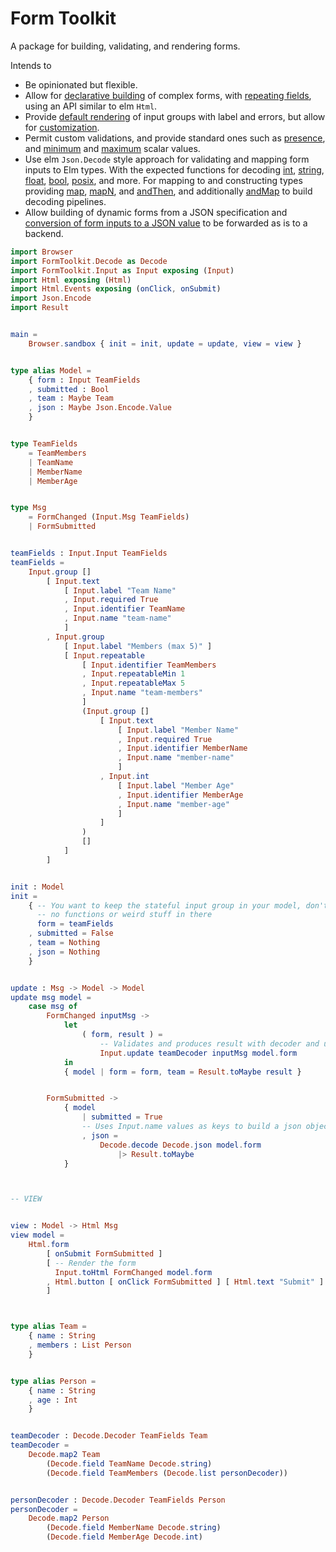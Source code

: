 # Form Toolkit

A package for building, validating, and rendering forms.

Intends to

- Be opinionated but flexible.
- Allow for [declarative building](FormToolkit.Input) of complex forms, with
  [repeating fields](FormToolkit.Input#repeatable), using an API similar to elm
  `Html`.
- Provide [default rendering](FormToolkit.Input#toHtml) of input groups with
  label and errors, but allow for [customization](FormToolkit.View).
- Permit custom validations, and provide standard ones such as
  [presence](FormToolkit.Input#required), and [minimum](FormToolkit.Input#min)
  and [maximum](FormToolkit.Input#max) scalar values.
- Use elm `Json.Decode` style approach for validating and mapping form inputs to
  Elm types. With the expected functions for decoding
  [int](FormToolkit.Decode#int), [string](FormToolkit.Decode#string),
  [float](FormToolkit.Decode#float), [bool](FormToolkit.Decode#bool),
  [posix](FormToolkit.Decode#posix), and more. For mapping to and constructing
  types providing [map](FormToolkit.Decode#map),
  [mapN](FormToolkit.Decode#map2), and [andThen](FormToolkit.Decode#andThen),
  and additionally [andMap](FormToolkit.Decode#andMap) to build decoding
  pipelines.
- Allow building of dynamic forms from a JSON specification and
  [conversion of form inputs to a JSON value](FormToolkit.Decode#json) to be
  forwarded as is to a backend.

```elm
import Browser
import FormToolkit.Decode as Decode
import FormToolkit.Input as Input exposing (Input)
import Html exposing (Html)
import Html.Events exposing (onClick, onSubmit)
import Json.Encode
import Result


main =
    Browser.sandbox { init = init, update = update, view = view }


type alias Model =
    { form : Input TeamFields
    , submitted : Bool
    , team : Maybe Team
    , json : Maybe Json.Encode.Value
    }


type TeamFields
    = TeamMembers
    | TeamName
    | MemberName
    | MemberAge


type Msg
    = FormChanged (Input.Msg TeamFields)
    | FormSubmitted


teamFields : Input.Input TeamFields
teamFields =
    Input.group []
        [ Input.text
            [ Input.label "Team Name"
            , Input.required True
            , Input.identifier TeamName
            , Input.name "team-name"
            ]
        , Input.group
            [ Input.label "Members (max 5)" ]
            [ Input.repeatable
                [ Input.identifier TeamMembers
                , Input.repeatableMin 1
                , Input.repeatableMax 5
                , Input.name "team-members"
                ]
                (Input.group []
                    [ Input.text
                        [ Input.label "Member Name"
                        , Input.required True
                        , Input.identifier MemberName
                        , Input.name "member-name"
                        ]
                    , Input.int
                        [ Input.label "Member Age"
                        , Input.identifier MemberAge
                        , Input.name "member-age"
                        ]
                    ]
                )
                []
            ]
        ]


init : Model
init =
    { -- You want to keep the stateful input group in your model, don't worry there are
      -- no functions or weird stuff in there
      form = teamFields
    , submitted = False
    , team = Nothing
    , json = Nothing
    }


update : Msg -> Model -> Model
update msg model =
    case msg of
        FormChanged inputMsg ->
            let
                ( form, result ) =
                    -- Validates and produces result with decoder and updates with Msg
                    Input.update teamDecoder inputMsg model.form
            in
            { model | form = form, team = Result.toMaybe result }


        FormSubmitted ->
            { model
                | submitted = True
                -- Uses Input.name values as keys to build a json object
                , json =
                    Decode.decode Decode.json model.form
                        |> Result.toMaybe
            }



-- VIEW


view : Model -> Html Msg
view model =
    Html.form
        [ onSubmit FormSubmitted ]
        [ -- Render the form
          Input.toHtml FormChanged model.form
        , Html.button [ onClick FormSubmitted ] [ Html.text "Submit" ]
        ]



type alias Team =
    { name : String
    , members : List Person
    }


type alias Person =
    { name : String
    , age : Int
    }


teamDecoder : Decode.Decoder TeamFields Team
teamDecoder =
    Decode.map2 Team
        (Decode.field TeamName Decode.string)
        (Decode.field TeamMembers (Decode.list personDecoder))


personDecoder : Decode.Decoder TeamFields Person
personDecoder =
    Decode.map2 Person
        (Decode.field MemberName Decode.string)
        (Decode.field MemberAge Decode.int)
```
